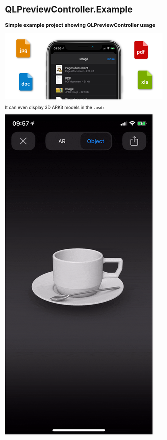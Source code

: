 # QLPreviewController.Example

### Simple example project showing QLPreviewController usage

![](Images/qlPreviewHeader.png)

It can even display 3D ARKit models in the `.usdz`

![](Images/3D-model-example.gif)